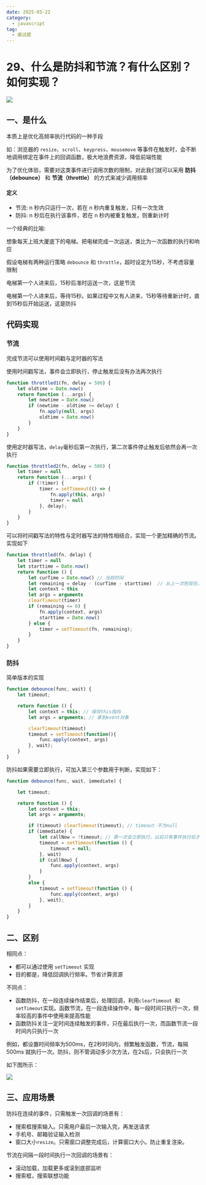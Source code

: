 ```yaml
---
date: 2025-05-22
category:
  - javascript
tag:
  - 面试题
---
```


# 29、什么是防抖和节流？有什么区别？如何实现？

 ![](https://static.vue-js.com/912f1a10-8787-11eb-85f6-6fac77c0c9b3.png)

## 一、是什么
本质上是优化高频率执行代码的一种手段

如：浏览器的 `resize`、`scroll`、`keypress`、`mousemove` 等事件在触发时，会不断地调用绑定在事件上的回调函数，极大地浪费资源，降低前端性能

为了优化体验，需要对这类事件进行调用次数的限制，对此我们就可以采用 **防抖（debounce）** 和 **节流（throttle）** 的方式来减少调用频率

#### 定义
- 节流: n 秒内只运行一次，若在 n 秒内重复触发，只有一次生效
- 防抖: n 秒后在执行该事件，若在 n 秒内被重复触发，则重新计时

一个经典的比喻:

想象每天上班大厦底下的电梯。把电梯完成一次运送，类比为一次函数的执行和响应

假设电梯有两种运行策略 `debounce` 和 `throttle`，超时设定为15秒，不考虑容量限制

电梯第一个人进来后，15秒后准时运送一次，这是节流

电梯第一个人进来后，等待15秒。如果过程中又有人进来，15秒等待重新计时，直到15秒后开始运送，这是防抖

## 代码实现

### 节流

完成节流可以使用时间戳与定时器的写法

使用时间戳写法，事件会立即执行，停止触发后没有办法再次执行

```js
function throttled1(fn, delay = 500) {
    let oldtime = Date.now()
    return function (...args) {
        let newtime = Date.now()
        if (newtime - oldtime >= delay) {
            fn.apply(null, args)
            oldtime = Date.now()
        }
    }
}

```

使用定时器写法，`delay`毫秒后第一次执行，第二次事件停止触发后依然会再一次执行

```js
function throttled2(fn, delay = 500) {
    let timer = null
    return function (...args) {
        if (!timer) {
            timer = setTimeout(() => {
                fn.apply(this, args)
                timer = null
            }, delay);
        }
    }
}
```

可以将时间戳写法的特性与定时器写法的特性相结合，实现一个更加精确的节流。实现如下

```js
function throttled(fn, delay) {
    let timer = null
    let starttime = Date.now()
    return function () {
        let curTime = Date.now() // 当前时间
        let remaining = delay - (curTime - starttime)  // 从上一次到现在，还剩下多少多余时间
        let context = this
        let args = arguments
        clearTimeout(timer)
        if (remaining <= 0) {
            fn.apply(context, args)
            starttime = Date.now()
        } else {
            timer = setTimeout(fn, remaining);
        }
    }
}
```

### 防抖

简单版本的实现

```js
function debounce(func, wait) {
    let timeout;

    return function () {
        let context = this; // 保存this指向
        let args = arguments; // 拿到event对象

        clearTimeout(timeout)
        timeout = setTimeout(function(){
            func.apply(context, args)
        }, wait);
    }
}
```

防抖如果需要立即执行，可加入第三个参数用于判断，实现如下：

```js
function debounce(func, wait, immediate) {

    let timeout;

    return function () {
        let context = this;
        let args = arguments;

        if (timeout) clearTimeout(timeout); // timeout 不为null
        if (immediate) {
            let callNow = !timeout; // 第一次会立即执行，以后只有事件执行后才会再次触发
            timeout = setTimeout(function () {
                timeout = null;
            }, wait)
            if (callNow) {
                func.apply(context, args)
            }
        }
        else {
            timeout = setTimeout(function () {
                func.apply(context, args)
            }, wait);
        }
    }
}
```

## 二、区别

相同点：

- 都可以通过使用 `setTimeout` 实现
- 目的都是，降低回调执行频率。节省计算资源

不同点：

- 函数防抖，在一段连续操作结束后，处理回调，利用`clearTimeout `和 `setTimeout`实现。函数节流，在一段连续操作中，每一段时间只执行一次，频率较高的事件中使用来提高性能
- 函数防抖关注一定时间连续触发的事件，只在最后执行一次，而函数节流一段时间内只执行一次

例如，都设置时间频率为500ms，在2秒时间内，频繁触发函数，节流，每隔 500ms 就执行一次。防抖，则不管调动多少次方法，在2s后，只会执行一次

如下图所示：

 ![](https://static.vue-js.com/a2c81b50-8787-11eb-ab90-d9ae814b240d.png)


## 三、应用场景

防抖在连续的事件，只需触发一次回调的场景有：

- 搜索框搜索输入。只需用户最后一次输入完，再发送请求
- 手机号、邮箱验证输入检测
- 窗口大小`resize`。只需窗口调整完成后，计算窗口大小。防止重复渲染。

节流在间隔一段时间执行一次回调的场景有：

- 滚动加载，加载更多或滚到底部监听
- 搜索框，搜索联想功能